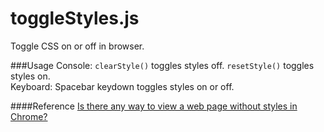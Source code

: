 toggleStyles.js
===============
Toggle CSS on or off in browser.

###Usage
Console:
`clearStyle()` toggles styles off.
`resetStyle()` toggles styles on.     
Keyboard:
Spacebar keydown toggles styles on or off.

####Reference
[Is there any way to view a web page without styles in Chrome?](http://superuser.com/questions/447269/is-there-any-way-to-view-a-webpage-without-styles-in-chrmoe)
